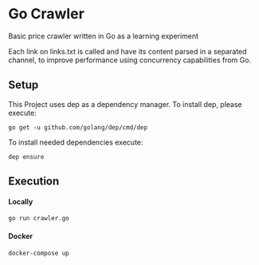 # Go Crawler

Basic price crawler written in Go as a learning experiment

Each link on links.txt is called and have its content parsed in a separated channel, to improve performance using concurrency capabilities from Go.


## Setup

This Project uses dep as a dependency manager. To install dep, please execute:

```
go get -u github.com/golang/dep/cmd/dep
```

To install needed dependencies execute:


```
dep ensure
```

## Execution

#### Locally
``` 
go run crawler.go
```

#### Docker
``` 
docker-compose up
```